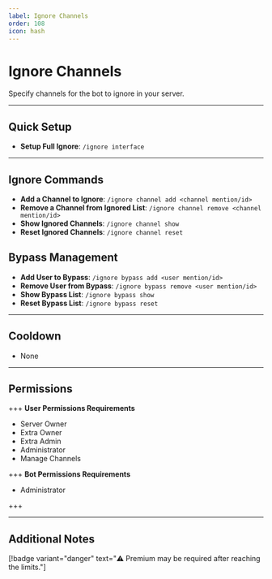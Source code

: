 ```yaml
---
label: Ignore Channels
order: 108
icon: hash
---
```


# Ignore Channels

Specify channels for the bot to ignore in your server.

---

## Quick Setup

- **Setup Full Ignore**: `/ignore interface`

---

## Ignore Commands

- **Add a Channel to Ignore**: `/ignore channel add <channel mention/id>`
- **Remove a Channel from Ignored List**: `/ignore channel remove <channel mention/id>`
- **Show Ignored Channels**: `/ignore channel show`
- **Reset Ignored Channels**: `/ignore channel reset`

## Bypass Management

- **Add User to Bypass**: `/ignore bypass add <user mention/id>`
- **Remove User from Bypass**: `/ignore bypass remove <user mention/id>`
- **Show Bypass List**: `/ignore bypass show`
- **Reset Bypass List**: `/ignore bypass reset`

---

## Cooldown

- None

---

## Permissions

+++ **User Permissions Requirements**

- Server Owner
- Extra Owner
- Extra Admin
- Administrator
- Manage Channels

+++ **Bot Permissions Requirements**

- Administrator

+++

---

## Additional Notes

[!badge variant="danger" text="⚠️ Premium may be required after reaching the limits."]
